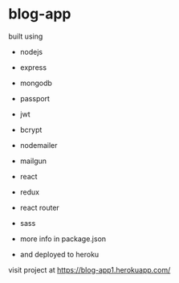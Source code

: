# blog-app

built using
- nodejs
- express
- mongodb
- passport
- jwt
- bcrypt
- nodemailer
- mailgun

- react
- redux
- react router
- sass
- more info in package.json
- and deployed to heroku

visit project at https://blog-app1.herokuapp.com/

